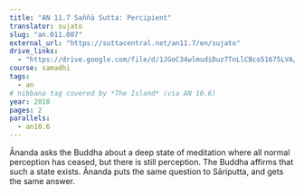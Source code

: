 ```yaml
---
title: "AN 11.7 Saññā Sutta: Percipient"
translator: sujato
slug: "an.011.007"
external_url: "https://suttacentral.net/an11.7/en/sujato"
drive_links:
  - "https://drive.google.com/file/d/1JGoC34wlmudiDuz7TnLlCBco51675LVA/view?usp=drivesdk"
course: samadhi
tags:
  - an
# nibbana tag covered by *The Island* (via AN 10.6)
year: 2018
pages: 2
parallels:
  - an10.6
---
```


Ānanda asks the Buddha about a deep state of meditation where all normal perception has ceased, but there is still perception. The Buddha affirms that such a state exists. Ānanda puts the same question to Sāriputta, and gets the same answer.

